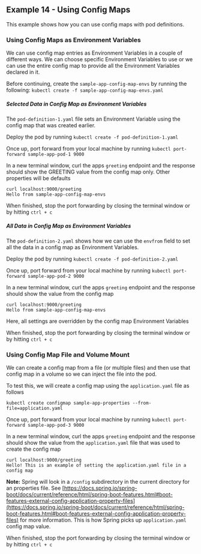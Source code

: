 ## Example 14 - Using Config Maps

This example shows how you can use config maps with pod definitions.

### Using Config Maps as Environment Variables

We can use config map entries as Environment Variables in a couple of different ways. We can choose specific Environment Variables to use or we can use the entire config map to provide all the Environment Variables declared in it.

Before continuing, create the `sample-app-config-map-envs` by running the following:
`kubectl create -f sample-app-config-map-envs.yaml`


##### Selected Data in Config Map as Environment Variables

The `pod-definition-1.yaml` file sets an Environment Variable using the config map that was created earlier.

Deploy the pod by running `kubectl create -f pod-definition-1.yaml`

Once up, port forward from your local machine by running `kubectl port-forward sample-app-pod-1 9000`

In a new terminal window, curl the apps `greeting` endpoint and the response should show the GREETING value from the config map only. Other properties will be defaults

```
curl localhost:9000/greeting
Hello from sample-app-config-map-envs
```

When finished, stop the port forwarding by closing the terminal window or by hitting `ctrl + c`

##### All Data in Config Map as Environment Variables

The `pod-definition-2.yaml` shows how we can use the `envfrom` field to set all the data in a config map as Environment Variables.

Deploy the pod by running `kubectl create -f pod-definition-2.yaml`

Once up, port forward from your local machine by running `kubectl port-forward sample-app-pod-2 9000` 

In a new terminal window, curl the apps `greeting` endpoint and the response should show the value from the config map

```
curl localhost:9000/greeting
Hello from sample-app-config-map-envs
```

Here, all settings are overridden by the config map Environment Variables

When finished, stop the port forwarding by closing the terminal window or by hitting `ctrl + c`

### Using Config Map File and Volume Mount

We can create a config map from a file (or multiple files) and then use that config map in a volume so we can inject the file into the pod.

To test this, we will create a config map using the `application.yaml` file as follows

`kubectl create configmap sample-app-properties --from-file=application.yaml`

Once up, port forward from your local machine by running `kubectl port-forward sample-app-pod-3 9000`

In a new terminal window, curl the apps `greeting` endpoint and the response should show the value from the `application.yaml` file that was used to create the config map

```
curl localhost:9000/greeting
Hello! This is an example of setting the application.yaml file in a config map
```

**Note:** Spring will look in a `/config` subdirectory in the current directory for an properties file. See [https://docs.spring.io/spring-boot/docs/current/reference/html/spring-boot-features.html#boot-features-external-config-application-property-files](https://docs.spring.io/spring-boot/docs/current/reference/html/spring-boot-features.html#boot-features-external-config-application-property-files) for more information. This is how Spring picks up `application.yaml` config map value.

When finished, stop the port forwarding by closing the terminal window or by hitting `ctrl + c`